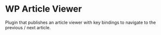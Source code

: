 # WP Article Viewer

Plugin that publishes an article viewer with key bindings to navigate to the previous / next article.